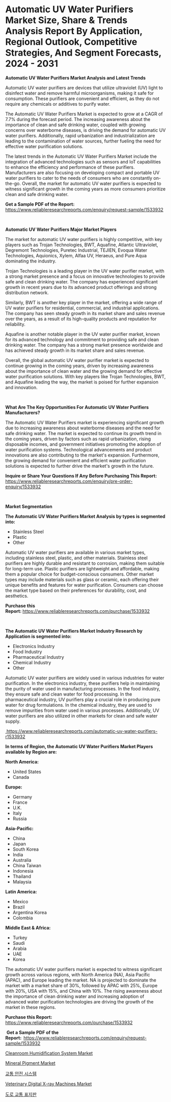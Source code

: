 <p><h1>Automatic UV Water Purifiers Market Size, Share & Trends Analysis Report By Application, Regional Outlook, Competitive Strategies, And Segment Forecasts, 2024 - 2031</h1></p><p><strong>Automatic UV Water Purifiers Market Analysis and Latest Trends</strong></p>
<p><p>Automatic UV water purifiers are devices that utilize ultraviolet (UV) light to disinfect water and remove harmful microorganisms, making it safe for consumption. These purifiers are convenient and efficient, as they do not require any chemicals or additives to purify water.</p><p>The Automatic UV Water Purifiers Market is expected to grow at a CAGR of 7.7% during the forecast period. The increasing awareness about the importance of clean and safe drinking water, coupled with growing concerns over waterborne diseases, is driving the demand for automatic UV water purifiers. Additionally, rapid urbanization and industrialization are leading to the contamination of water sources, further fueling the need for effective water purification solutions.</p><p>The latest trends in the Automatic UV Water Purifiers Market include the integration of advanced technologies such as sensors and IoT capabilities to enhance the efficiency and performance of these purifiers. Manufacturers are also focusing on developing compact and portable UV water purifiers to cater to the needs of consumers who are constantly on-the-go. Overall, the market for automatic UV water purifiers is expected to witness significant growth in the coming years as more consumers prioritize clean and safe drinking water.</p></p>
<p><strong>Get a Sample PDF of the Report:&nbsp;</strong> <a href="https://www.reliableresearchreports.com/enquiry/request-sample/1533932">https://www.reliableresearchreports.com/enquiry/request-sample/1533932</a></p>
<p>&nbsp;</p>
<p><strong>Automatic UV Water Purifiers Major Market Players</strong></p>
<p><p>The market for automatic UV water purifiers is highly competitive, with key players such as Trojan Technologies, BWT, Aquafine, Atlantic Ultraviolet, Degremont Technologies, Puretec Industrial, TEJIEN, Evoqua Water Technologies, Aquionics, Xylem, Alfaa UV, Heraeus, and Pure Aqua dominating the industry. </p><p>Trojan Technologies is a leading player in the UV water purifier market, with a strong market presence and a focus on innovative technologies to provide safe and clean drinking water. The company has experienced significant growth in recent years due to its advanced product offerings and strong distribution network. </p><p>Similarly, BWT is another key player in the market, offering a wide range of UV water purifiers for residential, commercial, and industrial applications. The company has seen steady growth in its market share and sales revenue over the years, as a result of its high-quality products and reputation for reliability.</p><p>Aquafine is another notable player in the UV water purifier market, known for its advanced technology and commitment to providing safe and clean drinking water. The company has a strong market presence worldwide and has achieved steady growth in its market share and sales revenue.</p><p>Overall, the global automatic UV water purifier market is expected to continue growing in the coming years, driven by increasing awareness about the importance of clean water and the growing demand for effective water purification solutions. With key players like Trojan Technologies, BWT, and Aquafine leading the way, the market is poised for further expansion and innovation.</p></p>
<p>&nbsp;</p>
<p><strong>What Are The Key Opportunities For Automatic UV Water Purifiers Manufacturers?</strong></p>
<p><p>The Automatic UV Water Purifiers market is experiencing significant growth due to increasing awareness about waterborne diseases and the need for safe drinking water. The market is expected to continue its growth trend in the coming years, driven by factors such as rapid urbanization, rising disposable incomes, and government initiatives promoting the adoption of water purification systems. Technological advancements and product innovations are also contributing to the market's expansion. Furthermore, the growing demand for convenient and efficient water purification solutions is expected to further drive the market's growth in the future.</p></p>
<p><strong>Inquire or Share Your Questions If Any Before Purchasing This Report:</strong> <a href="https://www.reliableresearchreports.com/enquiry/pre-order-enquiry/1533932">https://www.reliableresearchreports.com/enquiry/pre-order-enquiry/1533932</a></p>
<p>&nbsp;</p>
<p><strong>Market Segmentation</strong></p>
<p><strong>The Automatic UV Water Purifiers Market Analysis by types is segmented into:</strong></p>
<p><ul><li>Stainless Steel</li><li>Plastic</li><li>Other</li></ul></p>
<p><p>Automatic UV water purifiers are available in various market types, including stainless steel, plastic, and other materials. Stainless steel purifiers are highly durable and resistant to corrosion, making them suitable for long-term use. Plastic purifiers are lightweight and affordable, making them a popular choice for budget-conscious consumers. Other market types may include materials such as glass or ceramic, each offering their unique benefits and features for water purification. Consumers can choose the market type based on their preferences for durability, cost, and aesthetics.</p></p>
<p><strong>Purchase this Report:&nbsp;</strong><a href="https://www.reliableresearchreports.com/purchase/1533932">https://www.reliableresearchreports.com/purchase/1533932</a></p>
<p>&nbsp;</p>
<p><strong>The Automatic UV Water Purifiers Market Industry Research by Application is segmented into:</strong></p>
<p><ul><li>Electronics Industry</li><li>Food Industry</li><li>Pharmaceutical Industry</li><li>Chemical Industry</li><li>Other</li></ul></p>
<p><p>Automatic UV water purifiers are widely used in various industries for water purification. In the electronics industry, these purifiers help in maintaining the purity of water used in manufacturing processes. In the food industry, they ensure safe and clean water for food processing. In the pharmaceutical industry, UV purifiers play a crucial role in producing pure water for drug formulations. In the chemical industry, they are used to remove impurities from water used in various processes. Additionally, UV water purifiers are also utilized in other markets for clean and safe water supply.</p></p>
<p><a href="https://www.reliableresearchreports.com/automatic-uv-water-purifiers-r1533932">&nbsp;https://www.reliableresearchreports.com/automatic-uv-water-purifiers-r1533932</a></p>
<p><strong>In terms of Region, the Automatic UV Water Purifiers Market Players available by Region are:</strong></p>
<p>
    <p> <strong> North America: </strong>
        <ul>
            <li>United States</li>
            <li>Canada</li>
        </ul>
        </p> 
    <p> <strong> Europe: </strong>
        <ul>
            <li>Germany</li>
            <li>France</li>
            <li>U.K.</li>
            <li>Italy</li>
            <li>Russia</li>
        </ul>
        </p> 
    <p> <strong> Asia-Pacific: </strong>
        <ul>
            <li>China</li>
            <li>Japan</li>
            <li>South Korea</li>
            <li>India</li>
            <li>Australia</li>
            <li>China Taiwan</li>
            <li>Indonesia</li>
            <li>Thailand</li>
            <li>Malaysia</li>
        </ul>
        </p> 
    <p> <strong> Latin America: </strong>
        <ul>
            <li>Mexico</li>
            <li>Brazil</li>
            <li>Argentina Korea</li>
            <li>Colombia</li>
        </ul>
        </p> 
    <p> <strong> Middle East & Africa: </strong>
        <ul>
            <li>Turkey</li>
            <li>Saudi</li>
            <li>Arabia</li>
            <li>UAE</li>
            <li>Korea</li>
        </ul>
    </p>
    </p>
<p><p>The automatic UV water purifiers market is expected to witness significant growth across various regions, with North America (NA), Asia Pacific (APAC), and Europe leading the market. NA is projected to dominate the market with a market share of 30%, followed by APAC with 25%, Europe with 20%, USA with 15%, and China with 10%. The rising awareness about the importance of clean drinking water and increasing adoption of advanced water purification technologies are driving the growth of the market in these regions.</p></p>
<p><strong>Purchase this Report: </strong><a href="https://www.reliableresearchreports.com/purchase/1533932">https://www.reliableresearchreports.com/purchase/1533932</a></p>
<p>&nbsp;<strong>Get a Sample PDF of the Report:&nbsp;&nbsp;</strong><a href="https://www.reliableresearchreports.com/enquiry/request-sample/1533932">https://www.reliableresearchreports.com/enquiry/request-sample/1533932</a></p>
<p><strong></strong></p>
<p><p><a href="https://github.com/bobicer/Market-Research-Report-List-3/blob/main/cleanroom-humidification-system-market.md">Cleanroom Humidification System Market</a></p><p><a href="https://issuu.com/reportprime-2/docs/mineral-pigment-market-size-2030.pptx">Mineral Pigment Market</a></p><p><a href="https://github.com/royErdmtyan906778/Market-Research-Report-List-1/blob/main/106758736922.md">교통 안전 시스템</a></p><p><a href="https://github.com/timeliteaut/Market-Research-Report-List-2/blob/main/veterinary-digital-x-ray-machines-market.md">Veterinary Digital X-ray Machines Market</a></p><p><a href="https://github.com/valroy852/Market-Research-Report-List-1/blob/main/521601936923.md">도로 교통 표지판</a></p></p>